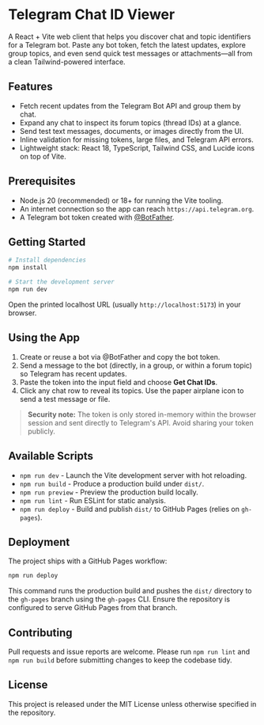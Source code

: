 # Telegram Chat ID Viewer

A React + Vite web client that helps you discover chat and topic identifiers for a Telegram bot. Paste any bot token, fetch the latest updates, explore group topics, and even send quick test messages or attachments—all from a clean Tailwind-powered interface.

## Features
- Fetch recent updates from the Telegram Bot API and group them by chat.
- Expand any chat to inspect its forum topics (thread IDs) at a glance.
- Send test text messages, documents, or images directly from the UI.
- Inline validation for missing tokens, large files, and Telegram API errors.
- Lightweight stack: React 18, TypeScript, Tailwind CSS, and Lucide icons on top of Vite.

## Prerequisites
- Node.js 20 (recommended) or 18+ for running the Vite tooling.
- An internet connection so the app can reach `https://api.telegram.org`.
- A Telegram bot token created with [@BotFather](https://t.me/BotFather).

## Getting Started
```bash
# Install dependencies
npm install

# Start the development server
npm run dev
```
Open the printed localhost URL (usually `http://localhost:5173`) in your browser.

## Using the App
1. Create or reuse a bot via @BotFather and copy the bot token.
2. Send a message to the bot (directly, in a group, or within a forum topic) so Telegram has recent updates.
3. Paste the token into the input field and choose **Get Chat IDs**.
4. Click any chat row to reveal its topics. Use the paper airplane icon to send a test message or file.

> **Security note:** The token is only stored in-memory within the browser session and sent directly to Telegram's API. Avoid sharing your token publicly.

## Available Scripts
- `npm run dev` - Launch the Vite development server with hot reloading.
- `npm run build` - Produce a production build under `dist/`.
- `npm run preview` - Preview the production build locally.
- `npm run lint` - Run ESLint for static analysis.
- `npm run deploy` - Build and publish `dist/` to GitHub Pages (relies on `gh-pages`).

## Deployment
The project ships with a GitHub Pages workflow:
```bash
npm run deploy
```
This command runs the production build and pushes the `dist/` directory to the `gh-pages` branch using the `gh-pages` CLI. Ensure the repository is configured to serve GitHub Pages from that branch.

## Contributing
Pull requests and issue reports are welcome. Please run `npm run lint` and `npm run build` before submitting changes to keep the codebase tidy.

## License
This project is released under the MIT License unless otherwise specified in the repository.
